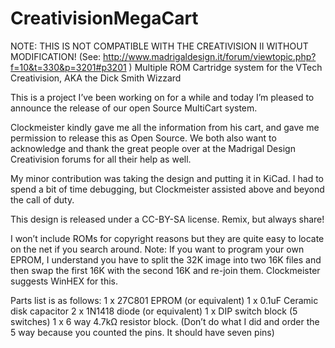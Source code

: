 # CreativisionMegaCart
NOTE: THIS IS NOT COMPATIBLE WITH THE CREATIVISION II WITHOUT MODIFICATION!
(See: http://www.madrigaldesign.it/forum/viewtopic.php?f=10&t=330&p=3201#p3201 )
Multiple ROM Cartridge system for the VTech Creativision, AKA the Dick Smith Wizzard

This is a project I’ve been working on for a while and today I’m pleased to announce the release of our open Source MultiCart system.

Clockmeister kindly gave me all the information from his cart, and gave me permission to release this as Open Source. We both also want to acknowledge and thank the great people over at the Madrigal Design Creativision forums for all their help as well.

My minor contribution was taking the design and putting it in KiCad. I had to spend a bit of time debugging, but Clockmeister assisted above and beyond the call of duty.

This design is released under a CC-BY-SA license. Remix, but always share!

I won’t include ROMs for copyright reasons but they are quite easy to locate on the net if you search around. Note: If you want to program your own EPROM, I understand you have to split the 32K image into two 16K files and then swap the first 16K with the second 16K and re-join them. Clockmeister suggests WinHEX for this.

Parts list is as follows:
1 x 27C801 EPROM (or equivalent)
1 x 0.1uF Ceramic disk capacitor
2 x 1N1418 diode (or equivalent)
1 x DIP switch block (5 switches)
1 x 6 way 4.7kΩ resistor block. (Don’t do what I did and order the 5 way because you counted the pins. It should have seven pins)
